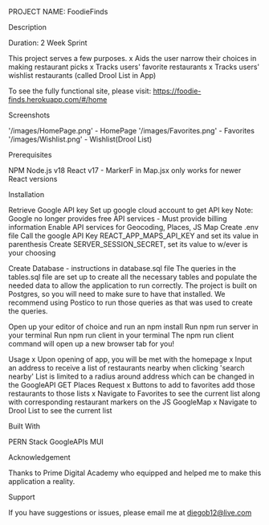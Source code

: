 PROJECT NAME: FoodieFinds

Description

Duration: 2 Week Sprint

This project serves a few purposes.
x Aids the user narrow their choices in making restaurant picks
x Tracks users' favorite restaurants
x Tracks users' wishlist restaurants (called Drool List in App) 

To see the fully functional site, please visit: https://foodie-finds.herokuapp.com/#/home

Screenshots

'/images/HomePage.png' - HomePage
'/images/Favorites.png' - Favorites
'/images/Wishlist.png' - Wishlist(Drool List)

Prerequisites

NPM
Node.js v18
React v17 - MarkerF in Map.jsx only works for newer React versions

Installation

Retrieve Google API key
  Set up google cloud account to get API key
  Note: Google no longer provides free API services - Must provide billing information
  Enable API services for Geocoding, Places, JS Map
Create .env file
Call the google API Key REACT_APP_MAPS_API_KEY and set its value in parenthesis
Create SERVER_SESSION_SECRET, set its value to w/ever is your choosing

Create Database - instructions in database.sql file
The queries in the tables.sql file are set up to create all the necessary tables and populate the needed data to allow the application to run correctly. The project is built on Postgres, so you will need to make sure to have that installed. We recommend using Postico to run those queries as that was used to create the queries.

Open up your editor of choice and run an npm install
Run npm run server in your terminal
Run npm run client in your terminal
The npm run client command will open up a new browser tab for you!

Usage
x Upon opening of app, you will be met with the homepage
x Input an address to receive a list of restaurants nearby when clicking 'search nearby'
    List is limited to a radius around address which can be changed in the GoogleAPI GET Places Request
x Buttons to add to favorites add those restaurants to those lists
x Navigate to Favorites to see the current list along with corresponding restaurant markers on the JS GoogleMap
x Navigate to Drool List to see the current list

Built With

PERN Stack
GoogleAPIs
MUI

Acknowledgement

Thanks to Prime Digital Academy who equipped and helped me to make this application a reality.

Support

If you have suggestions or issues, please email me at diegob12@live.com
